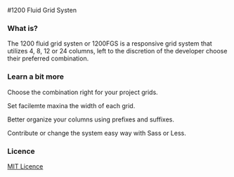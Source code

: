 #1200 Fluid Grid Systen 

### What is?

The 1200 fluid grid systen or 1200FGS is a responsive grid system that utilizes 4, 8, 12 or 24 columns, left to the discretion of the developer choose their preferred combination. 

<!-- 
- [Docs](docs.md)
- [Demos](http://afonsopacifer.com.br/1200fgs/demos)
-->

### Learn a bit more

Choose the combination right for your project grids. 

Set facilemte maxina the width of each grid. 

Better organize your columns using prefixes and suffixes. 

Contribute or change the system easy way with Sass or Less. 

### Licence
[MIT Licence](licence.md)